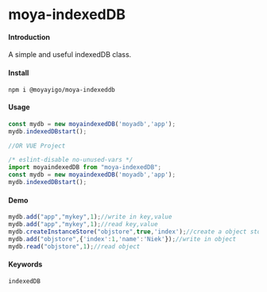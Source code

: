 # moya-indexedDB

#### Introduction

A simple and useful indexedDB class.

#### Install

```
npm i @moyayigo/moya-indexeddb
```

#### Usage

```js
const mydb = new moyaindexedDB('moyadb','app');
mydb.indexedDBstart();

//OR VUE Project

/* eslint-disable no-unused-vars */
import moyaindexedDB from "moya-indexedDB";
const mydb = new moyaindexedDB('moyadb','app');
mydb.indexedDBstart();
```

#### Demo

```js
mydb.add("app","mykey",1);//write in key,value
mydb.add("app","mykey",1);//read key,value
mydb.createInstanceStore("objstore",true,'index');//create a object store
mydb.add("objstore",{'index':1,'name':'Niek'});//write in object
mydb.read("objstore",1);//read object
```

#### Keywords
```
indexedDB
```
